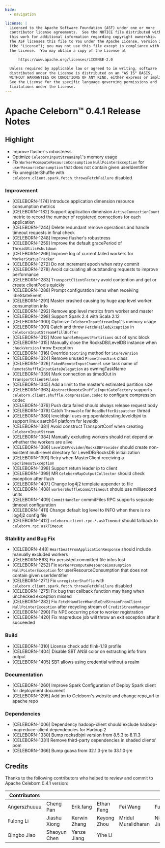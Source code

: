 ```yaml
---
hide:
  - navigation

license: |
  Licensed to the Apache Software Foundation (ASF) under one or more
  contributor license agreements.  See the NOTICE file distributed with
  this work for additional information regarding copyright ownership.
  The ASF licenses this file to You under the Apache License, Version 2.0
  (the "License"); you may not use this file except in compliance with
  the License.  You may obtain a copy of the License at

      https://www.apache.org/licenses/LICENSE-2.0

  Unless required by applicable law or agreed to in writing, software
  distributed under the License is distributed on an "AS IS" BASIS,
  WITHOUT WARRANTIES OR CONDITIONS OF ANY KIND, either express or implied.
  See the License for the specific language governing permissions and
  limitations under the License.
---
```


# Apache Celeborn™ 0.4.1 Release Notes

## Highlight

- Improve flusher's robustness
- Optimize `CelebornInputStreamImpl`'s memory usage
- Fix `Worker#computeResourceConsumption` `NullPointerException` for `userResourceConsumption` that does not contain given userIdentifier
- Fix unregisterShuffle with `celeborn.client.spark.fetch.throwsFetchFailure` disabled

### Improvement

- [CELEBORN-1174] Introduce application dimension resource consumption metrics
- [CELEBORN-1182] Support application dimension `ActiveConnectionCount` metric to record the number of registered connections for each application
- [CELEBORN-1244] Delete redundant remove operations and handle timeout requests in final check
- [CELEBORN-1248] Improve flusher's robustness
- [CELEBORN-1259] Improve the default gracePeriod of `ThreadUtils#shutdown`
- [CELEBORN-1266] Improve log of current failed workers for `WorkerStatusTracker`
- [CELEBORN-1272] Do not increment epoch when retry commit
- [CELEBORN-1278] Avoid calculating all outstanding requests to improve performance
- [CELEBORN-1283] `TransportClientFactory` avoid contention and get or create clientPools quickly
- [CELEBORN-1288] Prompt configuration items when receiving IdleStateEvent
- [CELEBORN-1291] Master crashed causing by huge app level worker consumption info
- [CELEBORN-1292] Remove app level metrics from worker and master
- [CELEBORN-1298] Support Spark 2.4 with Scala 2.12
- [CELEBORN-1300] Optimize `CelebornInputStreamImpl`'s memory usage
- [CELEBORN-1301] Catch and throw `FetchFailedException` in `CelebornInputStream#fillBuffer`
- [CELEBORN-1312] Move `handleRequestPartitions` out of sync block
- [CELEBORN-1315] Manually close the RocksDB/LevelDB instance when `checkVersion` throw Exception
- [CELEBORN-1316] Override `toString` method for `StoreVersion`
- [CELEBORN-1324] Remove unused `PrometheusSink` class
- [CELEBORN-1326] `FakedRemoteInputChannel` use task name of `RemoteShuffleInputGateDelegation` as owningTaskName
- [CELEBORN-1339] Mark connection as timedOut in `TransportClient#close`
- [CELEBORN-1345] Add a limit to the master's estimated partition size
- [CELEBORN-1363] `AbstractRemoteShuffleInputGateFactory` supports `celeborn.client.shuffle.compression.codec` to configure compression codec
- [CELEBORN-1376] Push data failed should always release request body
- [CELEBORN-1379] Catch `Throwable` for `ReadBufferDispatcher` thread
- [CELEBORN-1380] leveldbjni uses org.openlabtesting.leveldbjni to support linux aarch64 platform for leveldb
- [CELEBORN-1381] Avoid construct TransportConf when creating `CelebornInputStream`
- [CELEBORN-1384] Manually excluding workers should not depend on whether the workers are alive
- [CELEBORN-1386] `LevelDBProvider`/`RocksDBProvider` should create non-existent multi-level directory for LevelDB/RocksDB initialization
- [CELEBORN-1391] Retry when MasterClient receiving a `RpcTimeoutException`
- [CELEBORN-1398] Support return leader ip to client
- [CELEBORN-1399] MR `CelebornMapOutputCollector` should check exception after flush
- [CELEBORN-1407] Change log4j2 template appender to file
- [CELEBORN-1408] `workerShuffleCommitTimeout` should use millisecond units
- [CELEBORN-1409] `CommitHandler` commitFiles RPC supports separate timeout configuration
- [CELEBORN-1411] Change default log level to INFO when there is no log4j2 config file
- [CELEBORN-1412] `celeborn.client.rpc.*.askTimeout` should fallback to `celeborn.rpc.askTimeout`

### Stability and Bug Fix

- [CELEBORN-448] `HeartbeatFromApplicationResponse` should include manually excluded workers
- [CELEBORN-863] Fix persisted committed file infos lost
- [CELEBORN-1252] Fix `Worker#computeResourceConsumption` `NullPointerException` for userResourceConsumption that does not contain given userIdentifier
- [CELEBORN-1271] Fix `unregisterShuffle` with `celeborn.client.spark.fetch.throwsFetchFailure` disabled
- [CELEBORN-1275] Fix bug that callback function may hang when unchecked exception missed
- [CELEBORN-1282] Fix `FetchHandler#handleEndStreamFromClient` `NullPointerException` after recycling stream of `CreditStreamManager`
- [CELEBORN-1290] Fix NPE occurring prior to worker registration
- [CELEBORN-1420] Fix mapreduce job will throw an exit exception after it succeeded

### Build

- [CELEBORN-1310] License check add flink-1.19 profile
- [CELEBORN-1404] Disable SBT ANSI color on extracting info from output
- [CELEBORN-1405] SBT allows using credential without a realm

### Documentation

- [CELEBORN-1260] Improve Spark Configuration of Deploy Spark client for deployment document
- [CELEBORN-1295] Add tm to Celeborn's website and change repo_url to apache repo

### Dependencies

- [CELEBORN-1006] Dependency hadoop-client should exclude hadoop-mapreduce-client dependencies for Hadoop 2
- [CELEBORN-1330] Bump rocksdbjni version from 8.5.3 to 8.11.3
- [CELEBORN-1331] Remove third-party dependencies in shaded clients' pom
- [CELEBORN-1366] Bump guava from 32.1.3-jre to 33.1.0-jre

## Credits

Thanks to the following contributors who helped to review and commit to Apache Celeborn 0.4.1 version:

| Contributors |              |              |             |                     |                |
|--------------|--------------|--------------|-------------|---------------------|----------------|
| Angerszhuuuu | Cheng Pan    | Erik.fang    | Ethan Feng  | Fei Wang            | Fu Chen        |
| Fulong Li    | Jiashu Xiong | Kerwin Zhang | Keyong Zhou | Mridul Muralidharan | Nicholas Jiang |
| Qingbo Jiao  | Shaoyun Chen | Yanze Jiang  | Yihe Li     |                     |                |
